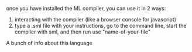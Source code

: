 once you have installed the ML compiler, you can use it in 2 ways:
<ol>
<li>interacting with the compiler (like a browser console for javascript)</li>
<li>type a .sml file with your instructions, go to the command line, start the compiler with sml, and then run use "name-of-your-file"</li>
</ol>
A bunch of info about this language